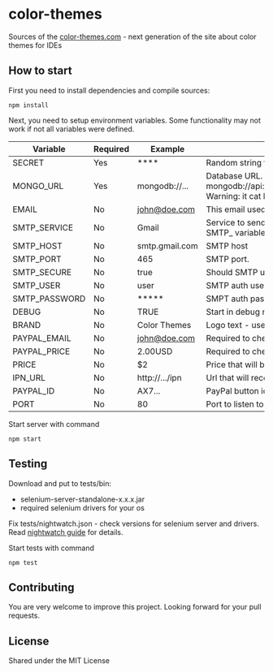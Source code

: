 # color-themes

Sources of the [color-themes.com](http://color-themes.com) - next generation of the site about color themes for IDEs


## How to start

First you need to install dependencies and compile sources:

```
npm install
```

Next, you need to setup environment variables. Some functionality may not work if not all variables were defined.

|Variable|Required|Example|Description|
|--------|--------|-------|-----------|
|SECRET|Yes|****|Random string for hashing.|
|MONGO_URL|Yes|mongodb://...|Database URL. Database for tests: mongodb://api:hg03Ho3r_d@ds037647.mongolab.com:37647/idecolorthemes Warning: it cat be wiped at any time.|
|EMAIL|No|john@doe.com|This email used to send mails for user. Error reports are sent to this email too.|
|SMTP_SERVICE|No|Gmail|Service to send email. You should either specify this variable, or all other SMTP_ variables. Look for nodemailer docs for more information.|
|SMTP_HOST|No|smtp.gmail.com|SMTP host|
|SMTP_PORT|No|465|SMTP port.|
|SMTP_SECURE|No|true|Should SMTP use secure connection: true/false.|
|SMTP_USER|No|user|SMTP auth user.|
|SMTP_PASSWORD|No|*****|SMPT auth password.|
|DEBUG|No|TRUE|Start in debug mode. Will not send emails with errors.|
|BRAND|No|Color Themes|Logo text - useful to show different versions.|
|PAYPAL_EMAIL|No|john@doe.com|Required to check transaction.|
|PAYPAL_PRICE|No|2.00USD|Required to check transaction.|
|PRICE|No|$2|Price that will be shown to user|
|IPN_URL|No|http://.../ipn|Url that will receive ipn request from PayPal|
|PAYPAL_ID|No|AX7...|PayPal button id|
|PORT|No|80|Port to listen to.|

Start server with command

```
npm start
```

## Testing

Download and put to tests/bin:

* selenium-server-standalone-x.x.x.jar
* required selenium drivers for your os

Fix tests/nightwatch.json - check versions for selenium server and drivers. 
Read [nightwatch guide](http://nightwatchjs.org/guide) for details.

Start tests with command

```
npm test
```

## Contributing

You are very welcome to improve this project. Looking forward for your pull requests.

## License

Shared under the MIT License
